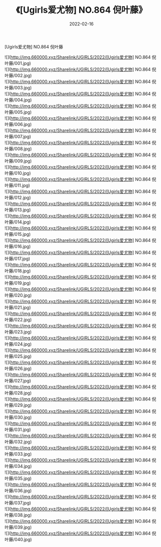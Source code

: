 ﻿---
layout: post
title:  《[Ugirls爱尤物] NO.864 倪叶藤》
date:   2022-02-16
img: http://img.660000.xyz/Sharelink/UGIRLS/2022/[Ugirls爱尤物] NO.864 倪叶藤/000.jpg
categories: [美女, 清纯, 唯美]
---

[Ugirls爱尤物] NO.864 倪叶藤

 ![](http://img.660000.xyz/Sharelink/UGIRLS/2022/[Ugirls爱尤物] NO.864 倪叶藤/001.jpg) <br>![](http://img.660000.xyz/Sharelink/UGIRLS/2022/[Ugirls爱尤物] NO.864 倪叶藤/002.jpg) <br>![](http://img.660000.xyz/Sharelink/UGIRLS/2022/[Ugirls爱尤物] NO.864 倪叶藤/003.jpg) <br>![](http://img.660000.xyz/Sharelink/UGIRLS/2022/[Ugirls爱尤物] NO.864 倪叶藤/004.jpg) <br>![](http://img.660000.xyz/Sharelink/UGIRLS/2022/[Ugirls爱尤物] NO.864 倪叶藤/005.jpg) <br>![](http://img.660000.xyz/Sharelink/UGIRLS/2022/[Ugirls爱尤物] NO.864 倪叶藤/006.jpg) <br>![](http://img.660000.xyz/Sharelink/UGIRLS/2022/[Ugirls爱尤物] NO.864 倪叶藤/007.jpg) <br>![](http://img.660000.xyz/Sharelink/UGIRLS/2022/[Ugirls爱尤物] NO.864 倪叶藤/008.jpg) <br>![](http://img.660000.xyz/Sharelink/UGIRLS/2022/[Ugirls爱尤物] NO.864 倪叶藤/009.jpg) <br>![](http://img.660000.xyz/Sharelink/UGIRLS/2022/[Ugirls爱尤物] NO.864 倪叶藤/010.jpg) <br>![](http://img.660000.xyz/Sharelink/UGIRLS/2022/[Ugirls爱尤物] NO.864 倪叶藤/011.jpg) <br>![](http://img.660000.xyz/Sharelink/UGIRLS/2022/[Ugirls爱尤物] NO.864 倪叶藤/012.jpg) <br>![](http://img.660000.xyz/Sharelink/UGIRLS/2022/[Ugirls爱尤物] NO.864 倪叶藤/013.jpg) <br>![](http://img.660000.xyz/Sharelink/UGIRLS/2022/[Ugirls爱尤物] NO.864 倪叶藤/014.jpg) <br>![](http://img.660000.xyz/Sharelink/UGIRLS/2022/[Ugirls爱尤物] NO.864 倪叶藤/015.jpg) <br>![](http://img.660000.xyz/Sharelink/UGIRLS/2022/[Ugirls爱尤物] NO.864 倪叶藤/016.jpg) <br>![](http://img.660000.xyz/Sharelink/UGIRLS/2022/[Ugirls爱尤物] NO.864 倪叶藤/017.jpg) <br>![](http://img.660000.xyz/Sharelink/UGIRLS/2022/[Ugirls爱尤物] NO.864 倪叶藤/018.jpg) <br>![](http://img.660000.xyz/Sharelink/UGIRLS/2022/[Ugirls爱尤物] NO.864 倪叶藤/019.jpg) <br>![](http://img.660000.xyz/Sharelink/UGIRLS/2022/[Ugirls爱尤物] NO.864 倪叶藤/020.jpg) <br>![](http://img.660000.xyz/Sharelink/UGIRLS/2022/[Ugirls爱尤物] NO.864 倪叶藤/021.jpg) <br>![](http://img.660000.xyz/Sharelink/UGIRLS/2022/[Ugirls爱尤物] NO.864 倪叶藤/022.jpg) <br>![](http://img.660000.xyz/Sharelink/UGIRLS/2022/[Ugirls爱尤物] NO.864 倪叶藤/023.jpg) <br>![](http://img.660000.xyz/Sharelink/UGIRLS/2022/[Ugirls爱尤物] NO.864 倪叶藤/024.jpg) <br>![](http://img.660000.xyz/Sharelink/UGIRLS/2022/[Ugirls爱尤物] NO.864 倪叶藤/025.jpg) <br>![](http://img.660000.xyz/Sharelink/UGIRLS/2022/[Ugirls爱尤物] NO.864 倪叶藤/026.jpg) <br>![](http://img.660000.xyz/Sharelink/UGIRLS/2022/[Ugirls爱尤物] NO.864 倪叶藤/027.jpg) <br>![](http://img.660000.xyz/Sharelink/UGIRLS/2022/[Ugirls爱尤物] NO.864 倪叶藤/028.jpg) <br>![](http://img.660000.xyz/Sharelink/UGIRLS/2022/[Ugirls爱尤物] NO.864 倪叶藤/029.jpg) <br>![](http://img.660000.xyz/Sharelink/UGIRLS/2022/[Ugirls爱尤物] NO.864 倪叶藤/030.jpg) <br>![](http://img.660000.xyz/Sharelink/UGIRLS/2022/[Ugirls爱尤物] NO.864 倪叶藤/031.jpg) <br>![](http://img.660000.xyz/Sharelink/UGIRLS/2022/[Ugirls爱尤物] NO.864 倪叶藤/032.jpg) <br>![](http://img.660000.xyz/Sharelink/UGIRLS/2022/[Ugirls爱尤物] NO.864 倪叶藤/033.jpg) <br>![](http://img.660000.xyz/Sharelink/UGIRLS/2022/[Ugirls爱尤物] NO.864 倪叶藤/034.jpg) <br>![](http://img.660000.xyz/Sharelink/UGIRLS/2022/[Ugirls爱尤物] NO.864 倪叶藤/035.jpg) <br>![](http://img.660000.xyz/Sharelink/UGIRLS/2022/[Ugirls爱尤物] NO.864 倪叶藤/036.jpg) <br>![](http://img.660000.xyz/Sharelink/UGIRLS/2022/[Ugirls爱尤物] NO.864 倪叶藤/037.jpg) <br>![](http://img.660000.xyz/Sharelink/UGIRLS/2022/[Ugirls爱尤物] NO.864 倪叶藤/038.jpg) <br>![](http://img.660000.xyz/Sharelink/UGIRLS/2022/[Ugirls爱尤物] NO.864 倪叶藤/039.jpg) <br>![](http://img.660000.xyz/Sharelink/UGIRLS/2022/[Ugirls爱尤物] NO.864 倪叶藤/040.jpg) <br>